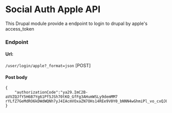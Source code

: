 # Social Auth Apple API

This Drupal module provide a endpoint to login to drupal by apple's access_token

### Endpoint
#### Url:
`/user/login/apple?_format=json` [POST]
#### Post body
```
{
    "authorizationCode":"ya29.ImC2B-aVVZQJfY5H6B7Yg61Pf5JSh70tKO_GfFg3AHumWSLy9demMM7
rYLfZ7GeMdRO6kDWdWQNh7yJ4IAcmVOxaZN7OHs14REe9V0Y0_bNNN4wGhmiPl_vo_cxQJ0Rej2Q"
}
```
